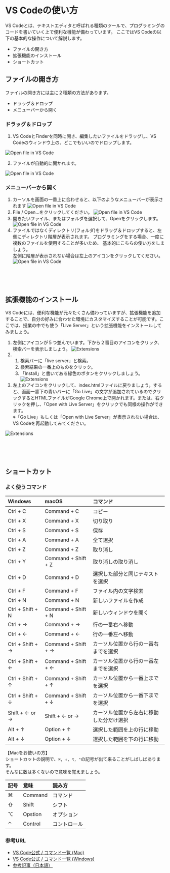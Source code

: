 # VS Codeの使い方

VS Codeとは、テキストエディタと呼ばれる種類のツールで、プログラミングのコードを書いていく上で便利な機能が備わっています。
ここではVS Codeの以下の基本的な操作について解説します。
- ファイルの開き方
- 拡張機能のインストール
- ショートカット

## ファイルの開き方
ファイルの開き方には主に２種類の方法があります。
- ドラッグ＆ドロップ
- メニューバーから開く

### ドラッグ＆ドロップ
1. VS CodeとFinderを同時に開き、編集したいファイルをドラッグし、VS Codeのウィンドウ上の、どこでもいいのでドロップします。

![Open file in VS Code](./img/html/vs_open_file.png)

2. ファイルが自動的に開かれます。

![Open file in VS Code](./img/html/vs_opened_file.png)


### メニューバーから開く

1. カーソルを画面の一番上に合わせると、以下のようなメニューバーが表示されます
![Open file in VS Code](./img/html/vs_menubar.png)
2. File / Open...をクリックしてください。
![Open file in VS Code](./img/html/vs_open_from_menu1.png)
3.  開きたいファイル、またはフォルダを選択して、Openをクリックします。
![Open file in VS Code](./img/html/vs_open_from_menu2.png)
1. ファイルではなくディレクトリ(フォルダ)をドラッグ＆ドロップすると、左側にディレクトリ階層が表示されます。 プログラミングをする場合、一度に複数のファイルを使用することが多いため、 基本的にこちらの使い方をしましょう。
<br>左側に階層が表示されない場合は左上のアイコンをクリックしてください。
![Open file in VS Code](./img/html/vs_opened_folder.png)


<br>
<br>
<br>

## 拡張機能のインストール

VS Codeには、便利な機能が元々たくさん備わっていますが、拡張機能を追加することで、自分の好みに合わせた環境にカスタマイズすることが可能です。ここでは、授業の中でも使う「Live Server」という拡張機能をインストールしてみましょう。

1. 左側にアイコンが５つ並んでいます。下から２番目のアイコンをクリック、検索バーを表示しましょう。
![Extensions](./img/html/vs_extention1.png)
2. 1. 検索バーに「live server」と検索。
   2. 検索結果の一番上のものをクリック。
   3. 「Install」と書いてある緑色のボタンをクリックしましょう。
![Extensions](./img/html/vs_extension2.png)
1. 左上のアイコンをクリックして、index.htmlファイルに戻りましょう。すると、画面一番下の青いバーに「Go Live」の文字が追加されているのでクリックするとHTMLファイルがGoogle Chrome上で開かれます。または、右クリックを押し、「Open with Live Server」をクリックでも同様の操作ができます。
<br>※「Go Live」もしくは「Open with Live Server」が表示されない場合は、VS Codeを再起動してみてください。

![Extensions](./img/html/vs_extension3.png)

<br>
<br>
<br>

## ショートカット

### よく使うコマンド
|Windows|macOS|コマンド
|:---| :--- | :--- |
|Ctrl + C|Command + C|コピー|
|Ctrl + X|Command + X|切り取り|
|Ctrl + S|Command + S|保存|
|Ctrl + A|Command + A|全て選択|
|Ctrl + Z|Command + Z|取り消し|
|Ctrl + Y|Command + Shift + Z|取り消しの取り消し|
|Ctrl + D|Command + D|選択した部分と同じテキストを選択|
|Ctrl + F|Command + F|ファイル内の文字検索|
|Ctrl + N|Command + N|新しいファイルを作成|
|Ctrl + Shift + N|Command + Shift + N|新しいウィンドウを開く|
|Ctrl + →|Command + →|行の一番右へ移動|
|Ctrl + ←|Command + ←|行の一番左へ移動|
|Ctrl + Shift + →|Command + Shift + →|カーソル位置から行の一番右までを選択|
|Ctrl + Shift + ←|Command + Shift + ←|カーソル位置から行の一番左までを選択|
|Ctrl + Shift + ↑|Command + Shift + ↑|カーソル位置から一番上までを選択|
|Ctrl + Shift + ↓|Command + Shift + ↓|カーソル位置から一番下までを選択|
|Shift + ← or →|Shift + ← or →|カーソル位置から左右に移動した分だけ選択|
|Alt + ↑|Option + ↑|選択した範囲を上の行に移動|
|Alt + ↓|Option + ↓|選択した範囲を下の行に移動|

【Macをお使いの方】<br>
ショートカットの説明で、```⌘, ⇧, ⌥, ⌃```の記号が出て来ることがしばしばあります。<br>
そんなに数は多くないので意味を覚えましょう。

|記号|意味|読み方|
|:---| :--- |:--- |
|⌘|Command | コマンド|
|⇧|Shift|シフト|
|⌥|Opstion|オプション|
|⌃|Control|コントロール|

### 参考URL
- [VS Code公式 / コマンド一覧 (Mac)](https://code.visualstudio.com/shortcuts/keyboard-shortcuts-macos.pdf)
- [VS Code公式 / コマンド一覧 (Windows)](https://code.visualstudio.com/shortcuts/keyboard-shortcuts-windows.pdf)
- [参考記事（日本語）](https://qiita.com/oruponu/items/ae9c720d4522c1606daf)

<!-- ### 一般
|macOS|Windows|コマンド
|:---| :--- | :--- |
|Ctrl+Shift+P, F1|⇧⌘P, F1|すべてのコマンドの表示|
|Ctrl+P|⌘P|クイックオープン|
|Ctrl+Shift+N|⇧⌘N|新しいウィンドウ|
|Ctrl+Shift+W|⌘W|ウィンドウを閉じる|
|Ctrl+K Ctrl+S|⌘K ⌘S|キーボード ショートカットを開く| -->

<!-- 
### 基本編集
|Windows|Mac OS|コマンド
|:---| :--- | :--- |
|Ctrl+X|⌘X|切り取り|
|Ctrl+C|⌘C|コピー|
|Alt+↓|⌥↓|行を下へ移動|
|Alt+↑|⌥↑|行を上へ移動|
|Shift+Alt+↓|⇧⌥↓|行を下へコピー|
|Shift+Alt+↑|⇧⌥↑|行を上へコピー|
|Ctrl+Shift+K|⇧⌘K|行の削除|
|Ctrl+Enter|⌘Enter|行を下に挿入|
|Ctrl+Shift+Enter|⇧⌘Enter|行を上に挿入|
|Ctrl+Shift+\|⇧⌘\|ブラケットへ移動|
|Ctrl+]|⌘]|行のインデント|
|Ctrl+[|⌘[|行のインデント解除|
|Ctrl+Home|⌘↑|先頭に移動|
|Ctrl+End|⌘↓|末尾に移動|
|Ctrl+/|⌘/|行コメントの切り替え|
|Shift+Alt+A|⇧⌥A|ブロック コメントの切り替え|
|Alt+Z|⌥Z|折り返しの切り替え|
 -->

